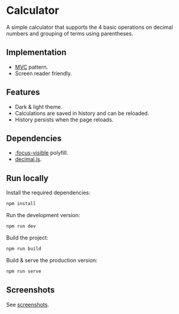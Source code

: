 # Calculator

A simple calculator that supports the 4 basic operations on decimal numbers and grouping of terms using parentheses.

## Implementation

* [MVC](https://en.wikipedia.org/wiki/Model%E2%80%93view%E2%80%93controller) pattern.
* Screen reader friendly.

## Features

* Dark & light theme.
* Calculations are saved in history and can be reloaded.
* History persists when the page reloads.

## Dependencies

* [:focus-visible](https://github.com/WICG/focus-visible) polyfill.
* [decimal.js](https://github.com/MikeMcl/decimal.js).

## Run locally

Install the required dependencies:

```bash
npm install
```

Run the development version:

```bash
npm run dev
```

Build the project:

```bash
npm run build
```

Build & serve the production version:

```bash
npm run serve
```

## Screenshots

See [screenshots](screenshots/).
